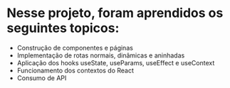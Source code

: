 # Nesse projeto, foram aprendidos os seguintes topicos:

- Construção de componentes e páginas
- Implementação de rotas normais, dinâmicas e aninhadas
- Aplicação dos hooks useState, useParams, useEffect e useContext
- Funcionamento dos contextos do React
- Consumo de API
